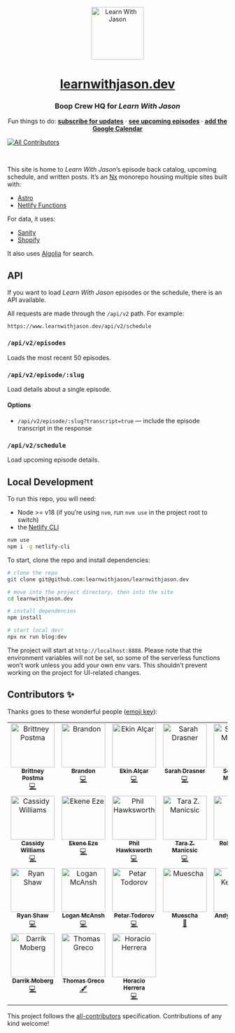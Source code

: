 <p align="center">
  <a href="https://www.learnwithjason.dev">
    <img src="https://res.cloudinary.com/jlengstorf/image/upload/q_auto,f_auto,w_240/v1579281727/lwj/learn-with-jason.png" alt="Learn With Jason" width="120" />
  </a>
</p>
<h1 align="center">
   <a href="https://www.learnwithjason.dev">learnwithjason.dev</a>
</h1>
<h3 align="center">
  Boop Crew HQ for <em>Learn With Jason</em>
</h3>
<p align="center">
  Fun things to do: 
  <a href="https://lwj.dev/newsletter"><strong>subscribe for updates</strong></a> · 
  <a href="https://lwj.dev/schedule"><strong>see upcoming episodes</strong></a> · 
  <a href="https://www.learnwithjason.dev/calendar"><strong>add the Google Calendar</strong></a> 
  <br />

<!-- ALL-CONTRIBUTORS-BADGE:START - Do not remove or modify this section -->
[![All Contributors](https://img.shields.io/badge/all_contributors-24-orange.svg?style=flat-square)](#contributors-)
<!-- ALL-CONTRIBUTORS-BADGE:END -->

</p>

&nbsp;

This site is home to _Learn With Jason_’s episode back catalog, upcoming schedule, and written posts. It’s an [Nx](https://nx.dev) monorepo housing multiple sites built with:

- [Astro](https://astro.build)
- [Netlify Functions](https://www.netlify.com/products/functions/)

For data, it uses:

- [Sanity](https://www.sanity.io/)
- [Shopify](https://shopify.com)

It also uses [Algolia](https://algolia.com) for search.

## API

If you want to load _Learn With Jason_ episodes or the schedule, there is an API available.

All requests are made through the `/api/v2` path. For example:

`https://www.learnwithjason.dev/api/v2/schedule`

### `/api/v2/episodes`

Loads the most recent 50 episodes.

### `/api/v2/episode/:slug`

Load details about a single episode.

#### Options

- `/api/v2/episode/:slug?transcript=true` — include the episode transcript in the response

### `/api/v2/schedule`

Load upcoming episode details.

## Local Development

To run this repo, you will need:

- Node >= v18 (if you’re using `nvm`, run `nvm use` in the project root to switch)
- the [Netlify CLI](https://docs.netlify.com/cli/get-started/?utm_campaign=devex-jl&utm_source=github&utm_medium=readme&utm_content=cli-jl)

```bash
nvm use
npm i -g netlify-cli
```

To start, clone the repo and install dependencies:

```bash
# clone the repo
git clone git@github.com:learnwithjason/learnwithjason.dev

# move into the project directory, then into the site
cd learnwithjason.dev

# install dependencies
npm install

# start local dev!
npx nx run blog:dev
```

The project will start at `http://localhost:8888`. Please note that the environment variables will not be set, so some of the serverless functions won’t work unless you add your own env vars. This shouldn’t prevent working on the project for UI-related changes.

## Contributors ✨

Thanks goes to these wonderful people ([emoji key](https://allcontributors.org/docs/en/emoji-key)):

<!-- ALL-CONTRIBUTORS-LIST:START - Do not remove or modify this section -->
<!-- prettier-ignore-start -->
<!-- markdownlint-disable -->
<table>
  <tbody>
    <tr>
      <td align="center" valign="top" width="14.28%"><a href="http://www.bdesigned.dev"><img src="https://avatars2.githubusercontent.com/u/45889730?v=4?s=100" width="100px;" alt="Brittney Postma"/><br /><sub><b>Brittney Postma</b></sub></a><br /><a href="https://github.com/learnwithjason/learnwithjason.dev/commits?author=brittneypostma" title="Code">💻</a></td>
      <td align="center" valign="top" width="14.28%"><a href="https://brandonroberts.dev"><img src="https://avatars3.githubusercontent.com/u/42211?v=4?s=100" width="100px;" alt="Brandon"/><br /><sub><b>Brandon</b></sub></a><br /><a href="https://github.com/learnwithjason/learnwithjason.dev/commits?author=brandonroberts" title="Code">💻</a></td>
      <td align="center" valign="top" width="14.28%"><a href="https://ekinalcar.com"><img src="https://avatars1.githubusercontent.com/u/31273861?v=4?s=100" width="100px;" alt="Ekin Alçar"/><br /><sub><b>Ekin Alçar</b></sub></a><br /><a href="https://github.com/learnwithjason/learnwithjason.dev/commits?author=ekinalcar" title="Code">💻</a></td>
      <td align="center" valign="top" width="14.28%"><a href="https://sarah.dev"><img src="https://avatars1.githubusercontent.com/u/2281088?v=4?s=100" width="100px;" alt="Sarah Drasner"/><br /><sub><b>Sarah Drasner</b></sub></a><br /><a href="https://github.com/learnwithjason/learnwithjason.dev/commits?author=sdras" title="Code">💻</a></td>
      <td align="center" valign="top" width="14.28%"><a href="https://medium.com/@seif.sayed"><img src="https://avatars1.githubusercontent.com/u/16223724?v=4?s=100" width="100px;" alt="Seifeldin Mahjoub"/><br /><sub><b>Seifeldin Mahjoub</b></sub></a><br /><a href="#maintenance-seifsay3d" title="Maintenance">🚧</a></td>
      <td align="center" valign="top" width="14.28%"><a href="http://benmyers.dev"><img src="https://avatars1.githubusercontent.com/u/18060369?v=4?s=100" width="100px;" alt="Ben Myers"/><br /><sub><b>Ben Myers</b></sub></a><br /><a href="#a11y-BenDMyers" title="Accessibility">️️️️♿️</a></td>
      <td align="center" valign="top" width="14.28%"><a href="http://www.bencodezen.io"><img src="https://avatars.githubusercontent.com/u/4836334?v=4?s=100" width="100px;" alt="Ben Hong"/><br /><sub><b>Ben Hong</b></sub></a><br /><a href="https://github.com/learnwithjason/learnwithjason.dev/commits?author=bencodezen" title="Code">💻</a></td>
    </tr>
    <tr>
      <td align="center" valign="top" width="14.28%"><a href="https://cassidoo.co"><img src="https://avatars.githubusercontent.com/u/1454517?v=4?s=100" width="100px;" alt="Cassidy Williams"/><br /><sub><b>Cassidy Williams</b></sub></a><br /><a href="https://github.com/learnwithjason/learnwithjason.dev/commits?author=cassidoo" title="Code">💻</a></td>
      <td align="center" valign="top" width="14.28%"><a href="https://ekeneeze.com/"><img src="https://avatars.githubusercontent.com/u/20874031?v=4?s=100" width="100px;" alt="Ekene Eze"/><br /><sub><b>Ekene Eze</b></sub></a><br /><a href="https://github.com/learnwithjason/learnwithjason.dev/commits?author=kenny-io" title="Code">💻</a></td>
      <td align="center" valign="top" width="14.28%"><a href="http://hawksworx.com"><img src="https://avatars.githubusercontent.com/u/5865?v=4?s=100" width="100px;" alt="Phil Hawksworth"/><br /><sub><b>Phil Hawksworth</b></sub></a><br /><a href="https://github.com/learnwithjason/learnwithjason.dev/commits?author=philhawksworth" title="Code">💻</a></td>
      <td align="center" valign="top" width="14.28%"><a href="https://tzmanics.dev"><img src="https://avatars.githubusercontent.com/u/3611928?v=4?s=100" width="100px;" alt="Tara Z. Manicsic"/><br /><sub><b>Tara Z. Manicsic</b></sub></a><br /><a href="https://github.com/learnwithjason/learnwithjason.dev/commits?author=tzmanics" title="Code">💻</a></td>
      <td align="center" valign="top" width="14.28%"><a href="https://github.com/Rohithgilla12"><img src="https://avatars.githubusercontent.com/u/19389850?v=4?s=100" width="100px;" alt="Rohith Gilla"/><br /><sub><b>Rohith Gilla</b></sub></a><br /><a href="#content-Rohithgilla12" title="Content">🖋</a></td>
      <td align="center" valign="top" width="14.28%"><a href="https://sarahdayan.dev"><img src="https://avatars.githubusercontent.com/u/5370675?v=4?s=100" width="100px;" alt="Sarah Dayan"/><br /><sub><b>Sarah Dayan</b></sub></a><br /><a href="https://github.com/learnwithjason/learnwithjason.dev/commits?author=sarahdayan" title="Code">💻</a></td>
      <td align="center" valign="top" width="14.28%"><a href="https://twitter.com/HiteshRiziya"><img src="https://avatars.githubusercontent.com/u/4135216?v=4?s=100" width="100px;" alt="Hitesh Riziya"/><br /><sub><b>Hitesh Riziya</b></sub></a><br /><a href="https://github.com/learnwithjason/learnwithjason.dev/commits?author=hriziya" title="Documentation">📖</a></td>
    </tr>
    <tr>
      <td align="center" valign="top" width="14.28%"><a href="https://github.com/ryankshaw"><img src="https://avatars.githubusercontent.com/u/10541?v=4?s=100" width="100px;" alt="Ryan Shaw"/><br /><sub><b>Ryan Shaw</b></sub></a><br /><a href="https://github.com/learnwithjason/learnwithjason.dev/commits?author=ryankshaw" title="Code">💻</a></td>
      <td align="center" valign="top" width="14.28%"><a href="https://mcan.sh"><img src="https://avatars.githubusercontent.com/u/11698668?v=4?s=100" width="100px;" alt="Logan McAnsh"/><br /><sub><b>Logan McAnsh</b></sub></a><br /><a href="https://github.com/learnwithjason/learnwithjason.dev/commits?author=mcansh" title="Code">💻</a></td>
      <td align="center" valign="top" width="14.28%"><a href="https://github.com/petardotjs"><img src="https://avatars.githubusercontent.com/u/109748926?v=4?s=100" width="100px;" alt="Petar Todorov"/><br /><sub><b>Petar Todorov</b></sub></a><br /><a href="https://github.com/learnwithjason/learnwithjason.dev/commits?author=petardotjs" title="Code">💻</a></td>
      <td align="center" valign="top" width="14.28%"><a href="https://github.com/muescha"><img src="https://avatars.githubusercontent.com/u/184316?v=4?s=100" width="100px;" alt="Muescha"/><br /><sub><b>Muescha</b></sub></a><br /><a href="https://github.com/learnwithjason/learnwithjason.dev/commits?author=muescha" title="Documentation">📖</a></td>
      <td align="center" valign="top" width="14.28%"><a href="https://andykenward.com"><img src="https://avatars.githubusercontent.com/u/4893048?v=4?s=100" width="100px;" alt="Andy Kenward"/><br /><sub><b>Andy Kenward</b></sub></a><br /><a href="https://github.com/learnwithjason/learnwithjason.dev/commits?author=andykenward" title="Code">💻</a></td>
      <td align="center" valign="top" width="14.28%"><a href="https://github.com/beeburrt"><img src="https://avatars.githubusercontent.com/u/97593291?v=4?s=100" width="100px;" alt="B. Burt"/><br /><sub><b>B. Burt</b></sub></a><br /><a href="#content-beeburrt" title="Content">🖋</a></td>
      <td align="center" valign="top" width="14.28%"><a href="http://www.alliancesoftware.com.au/"><img src="https://avatars.githubusercontent.com/u/2154472?v=4?s=100" width="100px;" alt="Levi Cameron"/><br /><sub><b>Levi Cameron</b></sub></a><br /><a href="#content-levic" title="Content">🖋</a></td>
    </tr>
    <tr>
      <td align="center" valign="top" width="14.28%"><a href="https://www.darrik.dev"><img src="https://avatars.githubusercontent.com/u/30670444?v=4?s=100" width="100px;" alt="Darrik Moberg"/><br /><sub><b>Darrik Moberg</b></sub></a><br /><a href="https://github.com/learnwithjason/learnwithjason.dev/commits?author=mdarrik" title="Code">💻</a></td>
      <td align="center" valign="top" width="14.28%"><a href="https://egghead.io/q/resources-by-thomas-greco"><img src="https://avatars.githubusercontent.com/u/6646552?v=4?s=100" width="100px;" alt="Thomas Greco"/><br /><sub><b>Thomas Greco</b></sub></a><br /><a href="#content-tgrecojs" title="Content">🖋</a></td>
      <td align="center" valign="top" width="14.28%"><a href="http://horacioh.com"><img src="https://avatars.githubusercontent.com/u/725120?v=4?s=100" width="100px;" alt="Horacio Herrera"/><br /><sub><b>Horacio Herrera</b></sub></a><br /><a href="https://github.com/learnwithjason/learnwithjason.dev/commits?author=horacioh" title="Code">💻</a></td>
    </tr>
  </tbody>
</table>

<!-- markdownlint-restore -->
<!-- prettier-ignore-end -->

<!-- ALL-CONTRIBUTORS-LIST:END -->

This project follows the [all-contributors](https://github.com/all-contributors/all-contributors) specification. Contributions of any kind welcome!
